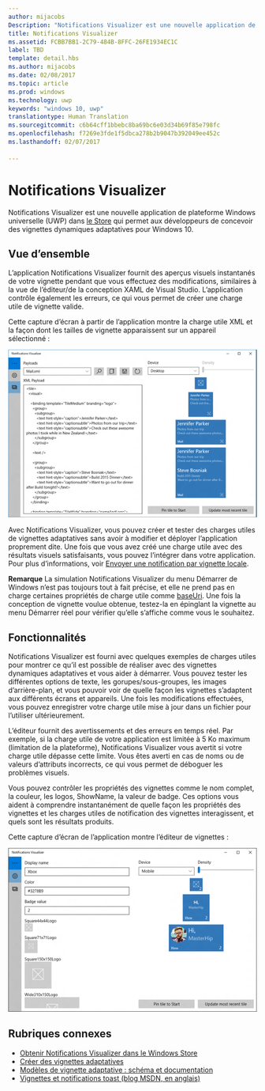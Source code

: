 ```yaml
---
author: mijacobs
Description: "Notifications Visualizer est une nouvelle application de plateforme Windows universelle (UWP) dans le Windows Store qui permet aux développeurs de concevoir des vignettes dynamiques adaptatives pour Windows 10."
title: Notifications Visualizer
ms.assetid: FCBB7BB1-2C79-484B-8FFC-26FE1934EC1C
label: TBD
template: detail.hbs
ms.author: mijacobs
ms.date: 02/08/2017
ms.topic: article
ms.prod: windows
ms.technology: uwp
keywords: "windows 10, uwp"
translationtype: Human Translation
ms.sourcegitcommit: c6b64cff1bbebc8ba69bc6e03d34b69f85e798fc
ms.openlocfilehash: f7269e3fde1f5dbca278b2b9047b392049ee452c
ms.lasthandoff: 02/07/2017

---
```

# <a name="notifications-visualizer"></a>Notifications Visualizer

<link rel="stylesheet" href="https://az835927.vo.msecnd.net/sites/uwp/Resources/css/custom.css"> 


Notifications Visualizer est une nouvelle application de plateforme Windows universelle (UWP) dans [le Store](https://www.microsoft.com/store/apps/notifications-visualizer/9nblggh5xsl1) qui permet aux développeurs de concevoir des vignettes dynamiques adaptatives pour Windows 10.

## <a name="overview"></a>Vue d’ensemble


L’application Notifications Visualizer fournit des aperçus visuels instantanés de votre vignette pendant que vous effectuez des modifications, similaires à la vue de l’éditeur/de la conception XAML de Visual Studio. L’application contrôle également les erreurs, ce qui vous permet de créer une charge utile de vignette valide.

Cette capture d’écran à partir de l’application montre la charge utile XML et la façon dont les tailles de vignette apparaissent sur un appareil sélectionné :

![Capture d’écran de l’éditeur d’application Notifications Visualizer avec le code et les vignettes](images/notif-visualizer-001.png)

 

Avec Notifications Visualizer, vous pouvez créer et tester des charges utiles de vignettes adaptatives sans avoir à modifier et déployer l’application proprement dite. Une fois que vous avez créé une charge utile avec des résultats visuels satisfaisants, vous pouvez l’intégrer dans votre application. Pour plus d’informations, voir [Envoyer une notification par vignette locale](tiles-and-notifications-sending-a-local-tile-notification.md).

**Remarque** La simulation Notifications Visualizer du menu Démarrer de Windows n’est pas toujours tout à fait précise, et elle ne prend pas en charge certaines propriétés de charge utile comme [baseUri](https://msdn.microsoft.com/library/windows/apps/br208712). Une fois la conception de vignette voulue obtenue, testez-la en épinglant la vignette au menu Démarrer réel pour vérifier qu’elle s’affiche comme vous le souhaitez.

 

## <a name="features"></a>Fonctionnalités


Notifications Visualizer est fourni avec quelques exemples de charges utiles pour montrer ce qu’il est possible de réaliser avec des vignettes dynamiques adaptatives et vous aider à démarrer. Vous pouvez tester les différentes options de texte, les gorupes/sous-groupes, les images d’arrière-plan, et vous pouvoir voir de quelle façon les vignettes s’adaptent aux différents écrans et appareils. Une fois les modifications effectuées, vous pouvez enregistrer votre charge utile mise à jour dans un fichier pour l’utiliser ultérieurement.

L’éditeur fournit des avertissements et des erreurs en temps réel. Par exemple, si la charge utile de votre application est limitée à 5 Ko maximum (limitation de la plateforme), Notifications Visualizer vous avertit si votre charge utile dépasse cette limite. Vous êtes averti en cas de noms ou de valeurs d’attributs incorrects, ce qui vous permet de déboguer les problèmes visuels.

Vous pouvez contrôler les propriétés des vignettes comme le nom complet, la couleur, les logos, ShowName, la valeur de badge. Ces options vous aident à comprendre instantanément de quelle façon les propriétés des vignettes et les charges utiles de notification des vignettes interagissent, et quels sont les résultats produits.

Cette capture d’écran de l’application montre l’éditeur de vignettes :

![Capture d’écran de l’éditeur Notifications Visualizer avec les vignettes](images/notif-visualizer-004.png)

 

## <a name="related-topics"></a>Rubriques connexes


* [Obtenir Notifications Visualizer dans le Windows Store](https://www.microsoft.com/store/apps/notifications-visualizer/9nblggh5xsl1)
* [Créer des vignettes adaptatives](tiles-and-notifications-create-adaptive-tiles.md)
* [Modèles de vignette adaptative : schéma et documentation](tiles-and-notifications-adaptive-tiles-schema.md)
* [Vignettes et notifications toast (blog MSDN, en anglais)](http://blogs.msdn.com/b/tiles_and_toasts/)
